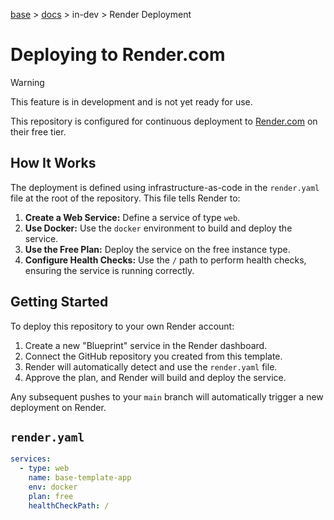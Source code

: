 [base](../README.md) > [docs](./README.md) > in-dev > Render Deployment

# Deploying to Render.com

> [!WARNING]
> This feature is in development and is not yet ready for use.

This repository is configured for continuous deployment to [Render.com](https://render.com/)
on their free tier.

## How It Works

The deployment is defined using infrastructure-as-code in the `render.yaml`
file at the root of the repository.
This file tells Render to:

1.  **Create a Web Service:** Define a service of type `web`.
2.  **Use Docker:** Use the `docker` environment to build and deploy the
    service.
3.  **Use the Free Plan:** Deploy the service on the free instance type.
4.  **Configure Health Checks:** Use the `/` path to perform health checks,
    ensuring the service is running correctly.

## Getting Started

To deploy this repository to your own Render account:

1.  Create a new "Blueprint" service in the Render dashboard.
2.  Connect the GitHub repository you created from this template.
3.  Render will automatically detect and use the `render.yaml` file.
4.  Approve the plan, and Render will build and deploy the service.

Any subsequent pushes to your `main` branch will automatically trigger a new
deployment on Render.

## `render.yaml`

```yaml
services:
  - type: web
    name: base-template-app
    env: docker
    plan: free
    healthCheckPath: /
```
